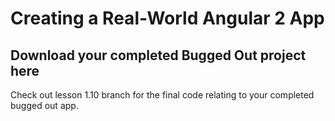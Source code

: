 # Creating a Real-World Angular 2 App

## Download your completed Bugged Out project here

Check out lesson 1.10 branch for the final code relating to your completed bugged out app. 
